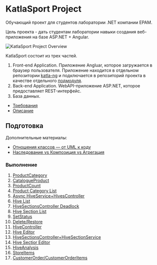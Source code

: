 # KatlaSport Project

Обучающий проект для студентов лаборатории .NET компании EPAM.

Цель проекта - дать студентам лаборатории навыки создания веб-приложения на базе ASP.NET + Angular.

![KatlaSport Project Overview](images/KatlaSport.png "KatlaSport Project Overview")

KatlaSport состоит из трех частей.

1) Front-end Application. Приложение Angluar, которое загружается в браузер пользователя. Приложение находится в отдельном репозитории [katla-ng](https://github.com/epam-lab/katla-ng) и подключается в репозиторий проекта в качестве отдельного [подмодуля](https://git-scm.com/book/ru/v1/Инструменты-Git-Подмодули).
2) Back-end Application. WebAPI-приложение ASP.NET, которое предоставляет REST-интерфейс.
3) База данных.

* [Требования](prerequisites.md)
* [Описание](description.md)

## Подготовка

Дополнительные материалы:

* [Отношения классов — от UML к коду](https://habr.com/post/150041/)
* [Наследование vs Композиция vs Агрегация](http://sergeyteplyakov.blogspot.com.by/2012/12/vs-vs.html)

### Выполнение

1. [ProductCategory](docs/step01.md)
2. [CatalogueProduct](docs/step02.md)
3. [ProductCount](docs/step03.md)
4. [Product Category List](docs/step04.md)
5. [Async HiveService+HivesController](docs/step05.md)
6. [Hive List](docs/step06.md)
7. [HiveSectionsController Deadlock](docs/step07.md)
8. [Hive Section List](docs/step08.md)
9. [SetStatus](docs/step09.md)
10. [Delete/Restore](docs/step10.md)
11. [HiveController](docs/step11.md)
12. [Hive Editor](docs/step12.md)
13. [HiveSectionsController+HiveSectionService](docs/step13.md)
14. [Hive Sectior Editor](docs/step14.md)
15. [HiveAnalysis](docs/step15.md)
16. [StoreItems](docs/step16.md)
17. [CustomerOrder/CustomerOrderItems](docs/step16.md)
